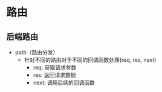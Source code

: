 # 路由
## 后端路由
* path（路由分发）
  + 针对不同的路由对于不同的回调函数处理(req, res, next)
    * req: 获取请求参数
    * res: 返回请求数据
    * next: 调用后续的回调函数